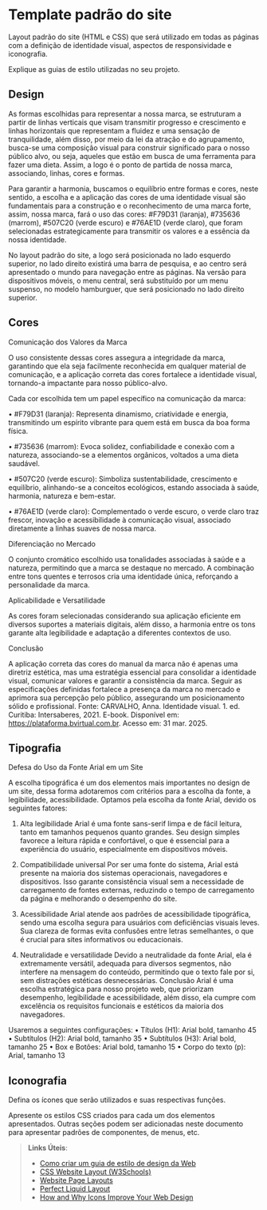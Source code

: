 # Template padrão do site

Layout padrão do site (HTML e CSS) que será utilizado em todas as páginas com a definição de identidade visual, aspectos de responsividade e iconografia.

Explique as guias de estilo utilizadas no seu projeto.

## Design

As formas escolhidas para representar a nossa marca, se estruturam a partir de linhas verticais que visam transmitir progresso e crescimento e linhas horizontais que representam a fluidez e uma sensação de tranquilidade, além disso, por meio da lei da atração e do agrupamento, busca-se uma composição visual para construir significado para o nosso público alvo, ou seja, aqueles que estão em busca de uma ferramenta para fazer uma dieta. Assim, a logo é o ponto de partida de nossa marca, associando, linhas, cores e formas.

Para garantir a harmonia, buscamos o equilíbrio entre formas e cores, neste sentido, a escolha e a aplicação das cores de uma identidade visual são fundamentais para a construção e o reconhecimento de uma marca forte, assim, nossa marca, fará o uso das cores: #F79D31 (laranja), #735636 (marrom), #507C20 (verde escuro) e #76AE1D (verde claro), que foram selecionadas estrategicamente para transmitir os valores e a essência da nossa identidade.

No layout padrão do site, a logo será posicionada no lado esquerdo superior, no lado direito existirá uma barra de pesquisa, e ao centro será apresentado o mundo para navegação entre as páginas. Na versão para dispositivos móveis, o menu central, será substituído por um menu suspenso, no modelo hamburguer, que será posicionado no lado direito superior.


## Cores

Comunicação dos Valores da Marca

O uso consistente dessas cores assegura a integridade da marca, garantindo que ela seja facilmente reconhecida em qualquer material de comunicação, e a aplicação correta das cores fortalece a identidade visual, tornando-a impactante para nosso público-alvo.

Cada cor escolhida tem um papel específico na comunicação da marca:

•	#F79D31 (laranja): Representa dinamismo, criatividade e energia, transmitindo um espírito vibrante para quem está em busca da boa forma física.

•	#735636 (marrom): Evoca solidez, confiabilidade e conexão com a natureza, associando-se a elementos orgânicos, voltados a uma dieta saudável.

•	#507C20 (verde escuro): Simboliza sustentabilidade, crescimento e equilíbrio, alinhando-se a conceitos ecológicos, estando associada à saúde, harmonia, natureza e bem-estar.

•	#76AE1D (verde claro): Complementado o verde escuro, o verde claro traz frescor, inovação e acessibilidade à comunicação visual, associado diretamente a linhas suaves de nossa marca.

Diferenciação no Mercado

O conjunto cromático escolhido usa tonalidades associadas à saúde e a natureza, permitindo que a marca se destaque no mercado. A combinação entre tons quentes e terrosos cria uma identidade única, reforçando a personalidade da marca.

Aplicabilidade e Versatilidade

As cores foram selecionadas considerando sua aplicação eficiente em diversos suportes a materiais digitais, além disso, a harmonia entre os tons garante alta legibilidade e adaptação a diferentes contextos de uso.

Conclusão

A aplicação correta das cores do manual da marca não é apenas uma diretriz estética, mas uma estratégia essencial para consolidar a identidade visual, comunicar valores e garantir a consistência da marca. Seguir as especificações definidas fortalece a presença da marca no mercado e aprimora sua percepção pelo público, assegurando um posicionamento sólido e profissional.
Fonte: CARVALHO, Anna. Identidade visual. 1. ed. Curitiba: Intersaberes, 2021. E-book. Disponível em: https://plataforma.bvirtual.com.br. Acesso em: 31 mar. 2025.


## Tipografia

Defesa do Uso da Fonte Arial em um Site

A escolha tipográfica é um dos elementos mais importantes no design de um site, dessa forma adotaremos com critérios para a escolha da fonte, a legibilidade, acessibilidade. Optamos pela escolha da fonte Arial, devido os seguintes fatores:

1. Alta legibilidade
Arial é uma fonte sans-serif limpa e de fácil leitura, tanto em tamanhos pequenos quanto grandes. Seu design simples favorece a leitura rápida e confortável, o que é essencial para a experiência do usuário, especialmente em dispositivos móveis.

3. Compatibilidade universal
Por ser uma fonte do sistema, Arial está presente na maioria dos sistemas operacionais, navegadores e dispositivos. Isso garante consistência visual sem a necessidade de carregamento de fontes externas, reduzindo o tempo de carregamento da página e melhorando o desempenho do site.

4. Acessibilidade
Arial atende aos padrões de acessibilidade tipográfica, sendo uma escolha segura para usuários com deficiências visuais leves. Sua clareza de formas evita confusões entre letras semelhantes, o que é crucial para sites informativos ou educacionais.

5. Neutralidade e versatilidade
Devido a neutralidade da fonte Arial, ela é extremamente versátil, adequada para diversos segmentos, não interfere na mensagem do conteúdo, permitindo que o texto fale por si, sem distrações estéticas desnecessárias.
Conclusão
Arial é uma escolha estratégica para nosso projeto web, que priorizam desempenho, legibilidade e acessibilidade, além disso, ela cumpre com excelência os requisitos funcionais e estéticos da maioria dos navegadores.

Usaremos a seguintes configurações:
•	Títulos (H1): Arial bold, tamanho 45
•	Subtítulos (H2): Arial bold, tamanho 35
•	Subtítulos (H3): Arial bold, tamanho 25
•	Box e Botões: Arial bold, tamanho 15
•	Corpo do texto (p): Arial, tamanho 13


## Iconografia

Defina os ícones que serão utilizados e suas respectivas funções.

Apresente os estilos CSS criados para cada um dos elementos apresentados.
Outras seções podem ser adicionadas neste documento para apresentar padrões de componentes, de menus, etc.


> **Links Úteis**:
>
> -  [Como criar um guia de estilo de design da Web](https://edrodrigues.com.br/blog/como-criar-um-guia-de-estilo-de-design-da-web/#)
> - [CSS Website Layout (W3Schools)](https://www.w3schools.com/css/css_website_layout.asp)
> - [Website Page Layouts](http://www.cellbiol.com/bioinformatics_web_development/chapter-3-your-first-web-page-learning-html-and-css/website-page-layouts/)
> - [Perfect Liquid Layout](https://matthewjamestaylor.com/perfect-liquid-layouts)
> - [How and Why Icons Improve Your Web Design](https://usabilla.com/blog/how-and-why-icons-improve-you-web-design/)
